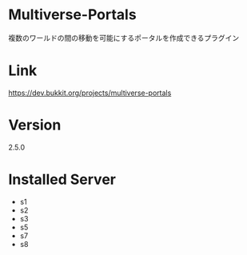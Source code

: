 # Multiverse-Portals
複数のワールドの間の移動を可能にするポータルを作成できるプラグイン

# Link
https://dev.bukkit.org/projects/multiverse-portals

# Version
2.5.0

# Installed Server
- s1
- s2
- s3
- s5
- s7
- s8

